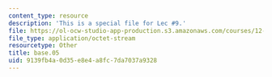 ```yaml
---
content_type: resource
description: 'This is a special file for Lec #9.'
file: https://ol-ocw-studio-app-production.s3.amazonaws.com/courses/12-540-principles-of-the-global-positioning-system-spring-2012/9139fb4a0d35e8e4a8fc7da7037a9328_base.05
file_type: application/octet-stream
resourcetype: Other
title: base.05
uid: 9139fb4a-0d35-e8e4-a8fc-7da7037a9328
---
```

